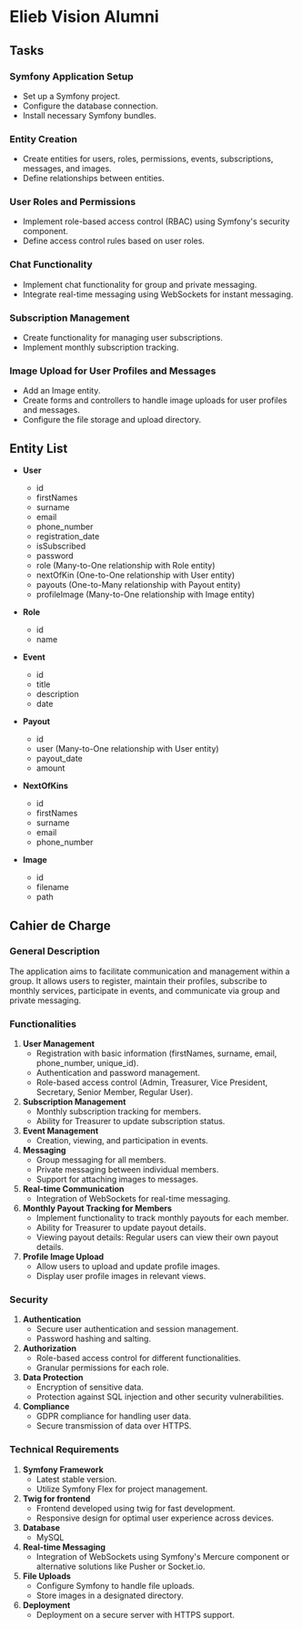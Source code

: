 # Elieb Vision Alumni
## Tasks
### Symfony Application Setup
- Set up a Symfony project.
- Configure the database connection.
- Install necessary Symfony bundles.

### Entity Creation
- Create entities for users, roles, permissions, events, subscriptions, messages, and images.
- Define relationships between entities.

### User Roles and Permissions
- Implement role-based access control (RBAC) using Symfony's security component.
- Define access control rules based on user roles.

### Chat Functionality
- Implement chat functionality for group and private messaging.
- Integrate real-time messaging using WebSockets for instant messaging.

### Subscription Management
- Create functionality for managing user subscriptions.
- Implement monthly subscription tracking.

### Image Upload for User Profiles and Messages
- Add an Image entity.
- Create forms and controllers to handle image uploads for user profiles and messages.
- Configure the file storage and upload directory.

## Entity List

- **User**
  - id
  - firstNames
  - surname
  - email
  - phone_number
  - registration_date
  - isSubscribed
  - password
  - role (Many-to-One relationship with Role entity)
  - nextOfKin (One-to-One relationship with User entity)
  - payouts (One-to-Many relationship with Payout entity)
  - profileImage (Many-to-One relationship with Image entity)

- **Role**
  - id
  - name

- **Event**
  - id
  - title
  - description
  - date

- **Payout**
  - id
  - user (Many-to-One relationship with User entity)
  - payout_date
  - amount

- **NextOfKins**
  - id
  - firstNames
  - surname
  - email
  - phone_number

- **Image**
  - id
  - filename
  - path

## Cahier de Charge

### General Description
The application aims to facilitate communication and management within a group. It allows users to register, maintain their profiles, subscribe to monthly services, participate in events, and communicate via group and private messaging.

### Functionalities
1. **User Management**
   - Registration with basic information (firstNames, surname, email, phone_number, unique_id).
   - Authentication and password management.
   - Role-based access control (Admin, Treasurer, Vice President, Secretary, Senior Member, Regular User).
2. **Subscription Management**
   - Monthly subscription tracking for members.
   - Ability for Treasurer to update subscription status.
3. **Event Management**
   - Creation, viewing, and participation in events.
4. **Messaging**
   - Group messaging for all members.
   - Private messaging between individual members.
   - Support for attaching images to messages.
5. **Real-time Communication**
   - Integration of WebSockets for real-time messaging.
6. **Monthly Payout Tracking for Members**
   - Implement functionality to track monthly payouts for each member.
   - Ability for Treasurer to update payout details.
   - Viewing payout details: Regular users can view their own payout details.
7. **Profile Image Upload**
   - Allow users to upload and update profile images.
   - Display user profile images in relevant views.

### Security
1. **Authentication**
   - Secure user authentication and session management.
   - Password hashing and salting.
2. **Authorization**
   - Role-based access control for different functionalities.
   - Granular permissions for each role.
3. **Data Protection**
   - Encryption of sensitive data.
   - Protection against SQL injection and other security vulnerabilities.
4. **Compliance**
   - GDPR compliance for handling user data.
   - Secure transmission of data over HTTPS.

### Technical Requirements
1. **Symfony Framework**
   - Latest stable version.
   - Utilize Symfony Flex for project management.
2. **Twig for frontend**
   - Frontend developed using twig for fast development.
   - Responsive design for optimal user experience across devices.
3. **Database**
   - MySQL 
4. **Real-time Messaging**
   - Integration of WebSockets using Symfony's Mercure component or alternative solutions like Pusher or Socket.io.
5. **File Uploads**
   - Configure Symfony to handle file uploads.
   - Store images in a designated directory.
6. **Deployment**
   - Deployment on a secure server with HTTPS support.
